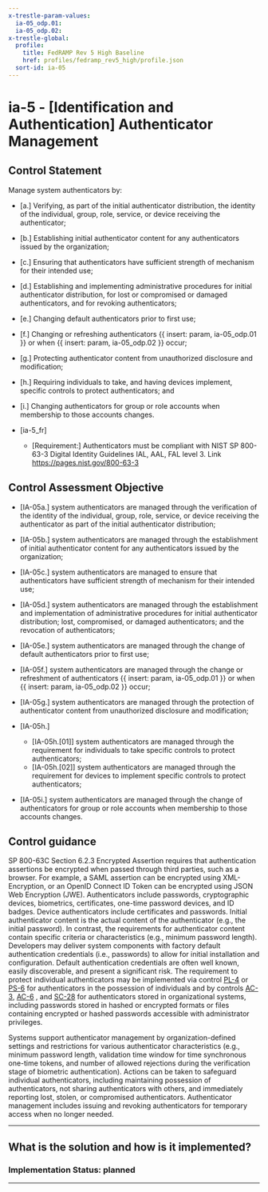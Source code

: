 ```yaml
---
x-trestle-param-values:
  ia-05_odp.01:
  ia-05_odp.02:
x-trestle-global:
  profile:
    title: FedRAMP Rev 5 High Baseline
    href: profiles/fedramp_rev5_high/profile.json
  sort-id: ia-05
---
```


# ia-5 - \[Identification and Authentication\] Authenticator Management

## Control Statement

Manage system authenticators by:

- \[a.\] Verifying, as part of the initial authenticator distribution, the identity of the individual, group, role, service, or device receiving the authenticator;

- \[b.\] Establishing initial authenticator content for any authenticators issued by the organization;

- \[c.\] Ensuring that authenticators have sufficient strength of mechanism for their intended use;

- \[d.\] Establishing and implementing administrative procedures for initial authenticator distribution, for lost or compromised or damaged authenticators, and for revoking authenticators;

- \[e.\] Changing default authenticators prior to first use;

- \[f.\] Changing or refreshing authenticators {{ insert: param, ia-05_odp.01 }} or when {{ insert: param, ia-05_odp.02 }} occur;

- \[g.\] Protecting authenticator content from unauthorized disclosure and modification;

- \[h.\] Requiring individuals to take, and having devices implement, specific controls to protect authenticators; and

- \[i.\] Changing authenticators for group or role accounts when membership to those accounts changes.

- \[ia-5_fr\]

  - \[Requirement:\] Authenticators must be compliant with NIST SP 800-63-3 Digital Identity Guidelines IAL, AAL, FAL level 3. Link https://pages.nist.gov/800-63-3

## Control Assessment Objective

- \[IA-05a.\] system authenticators are managed through the verification of the identity of the individual, group, role, service, or device receiving the authenticator as part of the initial authenticator distribution;

- \[IA-05b.\] system authenticators are managed through the establishment of initial authenticator content for any authenticators issued by the organization;

- \[IA-05c.\] system authenticators are managed to ensure that authenticators have sufficient strength of mechanism for their intended use;

- \[IA-05d.\] system authenticators are managed through the establishment and implementation of administrative procedures for initial authenticator distribution; lost, compromised, or damaged authenticators; and the revocation of authenticators;

- \[IA-05e.\] system authenticators are managed through the change of default authenticators prior to first use;

- \[IA-05f.\] system authenticators are managed through the change or refreshment of authenticators {{ insert: param, ia-05_odp.01 }} or when {{ insert: param, ia-05_odp.02 }} occur;

- \[IA-05g.\] system authenticators are managed through the protection of authenticator content from unauthorized disclosure and modification;

- \[IA-05h.\]

  - \[IA-05h.[01]\] system authenticators are managed through the requirement for individuals to take specific controls to protect authenticators;
  - \[IA-05h.[02]\] system authenticators are managed through the requirement for devices to implement specific controls to protect authenticators;

- \[IA-05i.\] system authenticators are managed through the change of authenticators for group or role accounts when membership to those accounts changes.

## Control guidance

SP 800-63C Section 6.2.3 Encrypted Assertion requires that authentication assertions be encrypted when passed through third parties, such as a browser. For example, a SAML assertion can be encrypted using XML-Encryption, or an OpenID Connect ID Token can be encrypted using JSON Web Encryption (JWE).
Authenticators include passwords, cryptographic devices, biometrics, certificates, one-time password devices, and ID badges. Device authenticators include certificates and passwords. Initial authenticator content is the actual content of the authenticator (e.g., the initial password). In contrast, the requirements for authenticator content contain specific criteria or characteristics (e.g., minimum password length). Developers may deliver system components with factory default authentication credentials (i.e., passwords) to allow for initial installation and configuration. Default authentication credentials are often well known, easily discoverable, and present a significant risk. The requirement to protect individual authenticators may be implemented via control [PL-4](#pl-4) or [PS-6](#ps-6) for authenticators in the possession of individuals and by controls [AC-3](#ac-3), [AC-6](#ac-6) , and [SC-28](#sc-28) for authenticators stored in organizational systems, including passwords stored in hashed or encrypted formats or files containing encrypted or hashed passwords accessible with administrator privileges.

Systems support authenticator management by organization-defined settings and restrictions for various authenticator characteristics (e.g., minimum password length, validation time window for time synchronous one-time tokens, and number of allowed rejections during the verification stage of biometric authentication). Actions can be taken to safeguard individual authenticators, including maintaining possession of authenticators, not sharing authenticators with others, and immediately reporting lost, stolen, or compromised authenticators. Authenticator management includes issuing and revoking authenticators for temporary access when no longer needed.

______________________________________________________________________

## What is the solution and how is it implemented?

<!-- For implementation status enter one of: implemented, partial, planned, alternative, not-applicable -->

<!-- Note that the list of rules under ### Rules: is read-only and changes will not be captured after assembly to JSON -->
<!-- Add control implementation description here for control: ia-5 -->

### Implementation Status: planned

______________________________________________________________________
